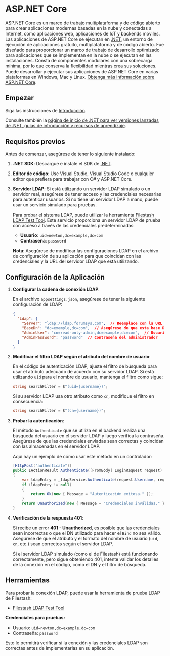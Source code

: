 # ASP.NET Core
ASP.NET Core es un marco de trabajo multiplataforma y de código abierto para crear aplicaciones modernas basadas en la nube y conectadas a Internet, como aplicaciones web, aplicaciones de IoT y backends móviles. Las aplicaciones de ASP.NET Core se ejecutan en [.NET](https://dot.net), un entorno de ejecución de aplicaciones gratuito, multiplataforma y de código abierto. Fue diseñado para proporcionar un marco de trabajo de desarrollo optimizado para aplicaciones que se implementan en la nube o se ejecutan en las instalaciones. Consta de componentes modulares con una sobrecarga mínima, por lo que conserva la flexibilidad mientras crea sus soluciones. Puede desarrollar y ejecutar sus aplicaciones de ASP.NET Core en varias plataformas en Windows, Mac y Linux. [Obtenga más información sobre ASP.NET Core](https://learn.microsoft.com/aspnet/core/).

## Empezar

Siga las instrucciones de [Introducción](https://learn.microsoft.com/aspnet/core/getting-started).

Consulte también la [página de inicio de .NET para ver versiones lanzadas de .NET, guías de introducción y recursos de aprendizaje](https://www.microsoft.com/net).

## Requisitos previos

Antes de comenzar, asegúrese de tener lo siguiente instalado:

1. **.NET SDK**: Descargue e instale el SDK de [.NET](https://dotnet.microsoft.com/download).
2. **Editor de código**: Use Visual Studio, Visual Studio Code o cualquier editor que prefiera para trabajar con C# y ASP.NET Core.
3. **Servidor LDAP**: Si está utilizando un servidor LDAP simulado o un servidor real, asegúrese de tener acceso y las credenciales necesarias para autenticar usuarios. Si no tiene un servidor LDAP a mano, puede usar un servicio simulado para pruebas.

    Para probar el sistema LDAP, puede utilizar la herramienta [Filestash LDAP Test Tool](https://www.filestash.app/ldap-test-tool.html?host=ldap%3A%2F%2Fldap.forumsys.com). Este servicio proporciona un servidor LDAP de prueba con acceso a través de las credenciales predeterminadas:
    
    - **Usuario**: `uid=newton,dc=example,dc=com`
    - **Contraseña**: `password`

    **Nota**: Asegúrese de modificar las configuraciones LDAP en el archivo de configuración de su aplicación para que coincidan con las credenciales y la URL del servidor LDAP que está utilizando.

## Configuración de la Aplicación

1. **Configurar la cadena de conexión LDAP**:

   En el archivo `appsettings.json`, asegúrese de tener la siguiente configuración de LDAP:

    ```json
    {
      "Ldap": {
        "Server": "ldap://ldap.forumsys.com",  // Reemplace con la URL de su servidor LDAP
        "BaseDn": "dc=example,dc=com",  // Asegúrese de que esta base DN sea correcta
        "AdminUser": "cn=read-only-admin,dc=example,dc=com",  // Usuario administrador
        "AdminPassword": "password"  // Contraseña del administrador
      }
    }
    ```

2. **Modificar el filtro LDAP según el atributo del nombre de usuario**:

   En el código de autenticación LDAP, ajuste el filtro de búsqueda para usar el atributo adecuado de acuerdo con su servidor LDAP. Si está utilizando `uid` para el nombre de usuario, mantenga el filtro como sigue:

    ```csharp
    string searchFilter = $"(uid={username})";
    ```

   Si su servidor LDAP usa otro atributo como `cn`, modifique el filtro en consecuencia:

    ```csharp
    string searchFilter = $"(cn={username})";
    ```

3. **Probar la autenticación**:

   El método `Authenticate` que se utiliza en el backend realiza una búsqueda del usuario en el servidor LDAP y luego verifica la contraseña. Asegúrese de que las credenciales enviadas sean correctas y coincidan con las almacenadas en el servidor LDAP.

   Aquí hay un ejemplo de cómo usar este método en un controlador:

    ```csharp
    [HttpPost("authenticate")]
    public IActionResult Authenticate([FromBody] LoginRequest request)
    {
        var ldapEntry = _ldapService.Authenticate(request.Username, request.Password);
        if (ldapEntry != null)
        {
            return Ok(new { Message = "Autenticación exitosa." });
        }
        return Unauthorized(new { Message = "Credenciales inválidas." });
    }
    ```

4. **Verificación de la respuesta 401**:

   Si recibe un error **401 - Unauthorized**, es posible que las credenciales sean incorrectas o que el DN utilizado para hacer el `Bind` no sea válido. Asegúrese de que el atributo y el formato del nombre de usuario (`uid`, `cn`, etc.) sean correctos según el servidor LDAP.

   Si el servidor LDAP simulado (como el de Filestash) está funcionando correctamente, pero sigue obteniendo 401, intente validar los detalles de la conexión en el código, como el DN y el filtro de búsqueda.

## Herramientas

Para probar la conexión LDAP, puede usar la herramienta de prueba LDAP de Filestash:

- [Filestash LDAP Test Tool](https://www.filestash.app/ldap-test-tool.html?host=ldap%3A%2F%2Fldap.forumsys.com)

**Credenciales para pruebas:**
- Usuario: `uid=newton,dc=example,dc=com`
- Contraseña: `password`

Esto le permitirá verificar si la conexión y las credenciales LDAP son correctas antes de implementarlas en su aplicación.
